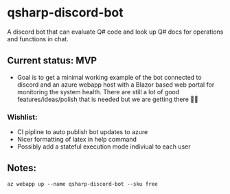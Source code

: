 # qsharp-discord-bot
A discord bot that can evaluate Q# code and look up Q# docs for operations and functions in chat.

## Current status: MVP
- Goal is to get a minimal working example of the bot connected to discord and an azure webapp host with a Blazor based web portal for monitoring the system health. There are still a lot of good features/ideas/polish that is needed but we are getting there 🦾✨

### Wishlist:
- CI pipline to auto publish bot updates to azure
- Nicer formatting of latex in help command
- Possibly add a stateful execution mode indiviual to each user

## Notes:

```
az webapp up --name qsharp-discord-bot --sku free
```
